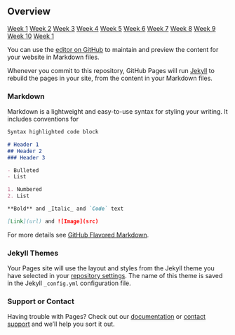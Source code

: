 ## Overview

[Week 1](http://milesccoleman.com/feels_bot) [Week 2](http://milesccoleman.com/feels_bot) [Week 3](http://milesccoleman.com/feels_bot) [Week 4](http://milesccoleman.com/feels_bot) [Week 5](http://milesccoleman.com/feels_bot) [Week 6](http://milesccoleman.com/feels_bot) [Week 7](http://milesccoleman.com/feels_bot) [Week 8](http://milesccoleman.com/feels_bot) [Week 9](http://milesccoleman.com/feels_bot) [Week 10](http://milesccoleman.com/feels_bot) [Week 1](http://milesccoleman.com/feels_bot) 

You can use the [editor on GitHub](https://github.com/dicesu/autocomm/edit/master/README.md) to maintain and preview the content for your website in Markdown files.

Whenever you commit to this repository, GitHub Pages will run [Jekyll](https://jekyllrb.com/) to rebuild the pages in your site, from the content in your Markdown files.

### Markdown

Markdown is a lightweight and easy-to-use syntax for styling your writing. It includes conventions for

```markdown
Syntax highlighted code block

# Header 1
## Header 2
### Header 3

- Bulleted
- List

1. Numbered
2. List

**Bold** and _Italic_ and `Code` text

[Link](url) and ![Image](src)
```

For more details see [GitHub Flavored Markdown](https://guides.github.com/features/mastering-markdown/).

### Jekyll Themes

Your Pages site will use the layout and styles from the Jekyll theme you have selected in your [repository settings](https://github.com/dicesu/autocomm/settings). The name of this theme is saved in the Jekyll `_config.yml` configuration file.

### Support or Contact

Having trouble with Pages? Check out our [documentation](https://help.github.com/categories/github-pages-basics/) or [contact support](https://github.com/contact) and we’ll help you sort it out.
